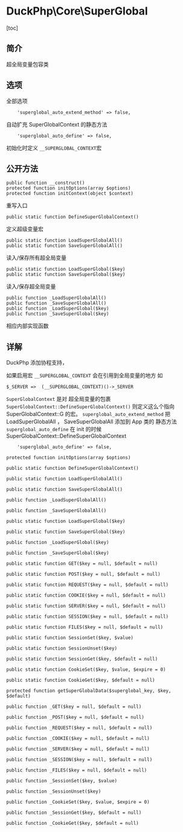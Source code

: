 # DuckPhp\Core\SuperGlobal
[toc]
## 简介
 超全局变量包容类
## 选项
全部选项

        'superglobal_auto_extend_method' => false,
自动扩充 SuperGlobalContext 的静态方法

        'superglobal_auto_define' => false,
初始化时定义  `__SUPERGLOBAL_CONTEXT`宏

## 公开方法


    public function __construct()
    protected function initOptions(array $options)
    protected function initContext(object $context)
重写入口

    public static function DefineSuperGlobalContext()
定义超级变量宏

    public static function LoadSuperGlobalAll()
    public static function SaveSuperGlobalAll()
读入/保存所有超全局变量

    public static function LoadSuperGlobal($key)
    public static function SaveSuperGlobal($key)
读入/保存超全局变量

    public function _LoadSuperGlobalAll()
    public function _SaveSuperGlobalAll()
    public function _LoadSuperGlobal($key)
    public function _SaveSuperGlobal($key)
相应内部实现函数

## 详解


DuckPhp 添加协程支持，

如果启用宏 `__SUPERGLOBAL_CONTEXT` 会在引用到全局变量的地方 如

`$_SERVER =>  (__SUPERGLOBAL_CONTEXT)()->_SERVER `

`SuperGlobalContext` 是对 超全局变量的包裹
`SuperGlobalContext::DefineSuperGlobalContext()`  则定义这么个指向 SuperGlobalContext::G 的宏。
`superglobal_auto_extend_method` 把 LoadSuperGlobalAll ， SaveSuperGlobalAll 添加到 App 类的 静态方法
`superglobal_auto_define` 在 init 的时候 SuperGlobalContext::DefineSuperGlobalContext   




        'superglobal_auto_define' => false,

    protected function initOptions(array $options)

    public static function DefineSuperGlobalContext()

    public static function LoadSuperGlobalAll()

    public static function SaveSuperGlobalAll()

    public function _LoadSuperGlobalAll()

    public function _SaveSuperGlobalAll()

    public static function LoadSuperGlobal($key)

    public static function SaveSuperGlobal($key)

    public function _LoadSuperGlobal($key)

    public function _SaveSuperGlobal($key)

    public static function GET($key = null, $default = null)

    public static function POST($key = null, $default = null)

    public static function REQUEST($key = null, $default = null)

    public static function COOKIE($key = null, $default = null)

    public static function SERVER($key = null, $default = null)

    public static function SESSION($key = null, $default = null)

    public static function FILES($key = null, $default = null)

    public static function SessionSet($key, $value)

    public static function SessionUnset($key)

    public static function SessionGet($key, $default = null)

    public static function CookieSet($key, $value, $expire = 0)

    public static function CookieGet($key, $default = null)

    protected function getSuperGlobalData($superglobal_key, $key, $default)

    public function _GET($key = null, $default = null)

    public function _POST($key = null, $default = null)

    public function _REQUEST($key = null, $default = null)

    public function _COOKIE($key = null, $default = null)

    public function _SERVER($key = null, $default = null)

    public function _SESSION($key = null, $default = null)

    public function _FILES($key = null, $default = null)

    public function _SessionSet($key, $value)

    public function _SessionUnset($key)

    public function _CookieSet($key, $value, $expire = 0)

    public function _SessionGet($key, $default = null)

    public function _CookieGet($key, $default = null)

